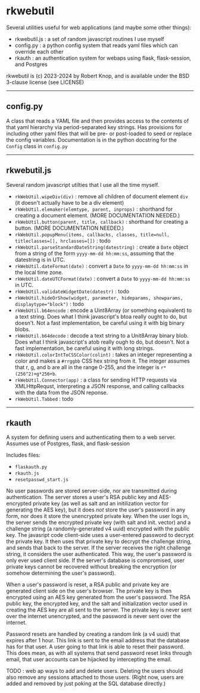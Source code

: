 # rkwebutil

Several utilities useful for web applications (and maybe some other things):

* rkwebutil.js : a set of random javascript routines I use myself
* config.py : a python config system that reads yaml files which can override each other
* rkauth : an authentication system for webaps using flask, flask-session, and Postgres

rkwebutil is (c) 2023-2024 by Robert Knop, and is available under the BSD 3-clause license (see LICENSE)

---

## config.py

A class that reads a YAML file and then provides access to the contents of that yaml hierarchy via period-separated key strings.  Has provisions for including other yaml files that will be pre- or post-loaded to seed or replace the config variables.  Documentation is in the python docstring for the `Config` class in `config.py`

---

## rkwebutil.js

Several random javascript utilties that I use all the time myself.

* `rkWebUtil.wipeDiv(div)` : remove all children of document element `div` (it doesn't actually have to be a div element)
* `rkWebUtil.elemaker(elemtype, parent, inprops)` : shorthand for creating a document element.  (MORE DOCUMENTATION NEEDED.)
* `rkWebUtil.button(parent, title, callback)` : shorthand for creating a button.  (MORE DOCUMENTATION NEEDED.)
* `rkWebUtil.popupMenu(items, callbacks, classes, title=null, titleclasses=[], hrclasses=[])` : todo
* `rkWebUtil.parseStandardDateString(datestring)` : create a `Date` object from a string of the form `yyyy-mm-dd hh:mm:ss`, assuming that the datestring is in UTC.
* `rkWebUtil.dateFormat(date)` : convert a `Date` to `yyyy-mm-dd hh:mm:ss` in the local time zone.
* `rkWebUtil.dateUTCFormat(date)` : convert a `Date` to `yyyy-mm-dd hh:mm:ss` in UTC.
* `rkWebUtil.validateWidgetDate(datestr)` : todo
* `rkWebUtil.hideOrShow(widget, parameter, hideparams, showparams, displaytype="block")` : todo
* `rkWebUtil.b64encode` : encode a Uint8Array (or something equivalent) to a text string.  Does what I think javascript's btoa really ought to do, but doesn't.  Not a fast implementation, be careful using it with big binary blobs.
* `rkWebUtil.b64decode` : decode a text string to a Unit8Array binary blob.  Does what I think javascript's atob really ough to do, but doesn't.  Not a fast implementation, be careful using it with long strings.
* `rkWebUtil.colorIntToCSSColor(colint)` : takes an integer representing a color and makes a `#rrggbb` CSS hex string from it.  The integer assumes that r, g, and b are all in the range 0-255, and the integer is `r*(256^2)+g*256+b`.
* `rkWebUtil.Connector(app)` : a class for sending HTTP requests via XMLHttpRequst, interpreting a JSON response, and calling callbacks with the data from the JSON reponse.
* `rkWebUtil.Tabbed` : todo

---

## rkauth

A system for defining users and authenticating them to a web server.  Assumes use of Postgres, flask, and flask-session

Includes files:

* `flaskauth.py`
* `rkauth.js`
* `resetpasswd_start.js`

No user passwords are stored server-side, nor are transmitted during authentication.  The server stores a user's RSA public key and AES-encrypted private key (as well as salt and an initilization vector for generating the AES key), but it does *not* store the user's password in any form, nor does it store the unencrypted private key.  When the user logs in, the server sends the encrypted private key (with salt and init. vector) and a challenge string (a randomly-generated v4 uuid) encrypted with the public key.  The javasript code client-side uses a user-entered password to decrypt the private key.  It then uses that private key to decrypt the challenge string, and sends that back to the server.  If the server receives the right challenge string, it considers the user authenticated.  This way, the user's password is only ever used client side.  If the server's database is compromised, user private keys cannot be recovered without breaking the encryption (or somehow determining the user's password).

When a user's password is reset, a RSA public and private key are generated client side on the user's browser.  The private key is then encrypted using an AES key generated from the user's password.  The RSA public key, the encrypted key, and the salt and initialization vector used in creating the AES key are all sent to the server.  The private key is never sent over the internet unencrypted, and the password is never sent over the internet.

Password resets are handled by creating a random link (a v4 uuid) that expires after 1 hour.  This link is sent to the email address that the database has for that user.  A user going to that link is able to reset their password.  This does mean, as with all systems that send password reset links through email, that user accounts can be hijacked by intercepting the email.

TODO : web ap ways to add and delete users.  Deleting the users should also remove any sessions attached to those users.  (Right now, users are added and removed by just poking at the SQL database directly.)